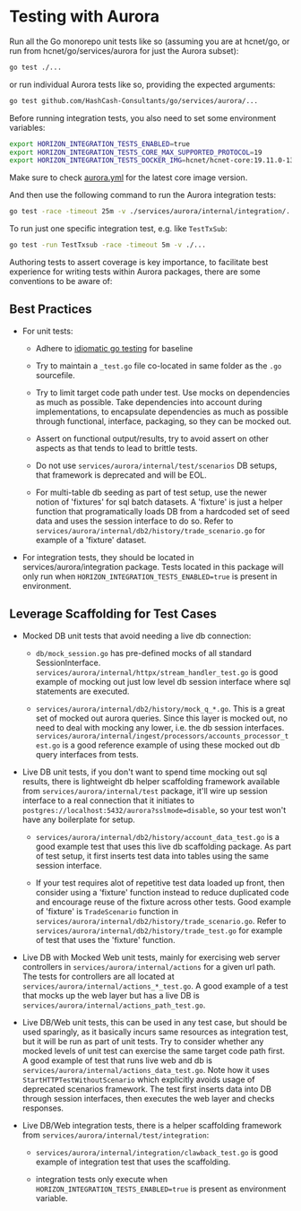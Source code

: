 # **Testing with Aurora**

Run all the Go monorepo unit tests like so (assuming you are at hcnet/go, or run from hcnet/go/services/aurora for just the Aurora subset):

```bash
go test ./...
```

or run individual Aurora tests like so, providing the expected arguments:

```bash
go test github.com/HashCash-Consultants/go/services/aurora/...
```

Before running integration tests, you also need to set some environment variables:
```bash
export HORIZON_INTEGRATION_TESTS_ENABLED=true
export HORIZON_INTEGRATION_TESTS_CORE_MAX_SUPPORTED_PROTOCOL=19
export HORIZON_INTEGRATION_TESTS_DOCKER_IMG=hcnet/hcnet-core:19.11.0-1323.7fb6d5e88.focal
```
Make sure to check [aurora.yml](/.github/workflows/aurora.yml) for the latest core image version.

And then use the following command to run the Aurora integration tests:
```bash
go test -race -timeout 25m -v ./services/aurora/internal/integration/...
```

To run just one specific integration test, e.g. like `TestTxSub`:
```bash
go test -run TestTxsub -race -timeout 5m -v ./...
```

Authoring tests to assert coverage is key importance, to facilitate best experience for writing tests within Aurora packages, there are some conventions to be aware of:

## **Best Practices**
* For unit tests:
  * Adhere to [idiomatic go testing](https://go.dev/doc/tutorial/add-a-test) for 
    baseline

  * Try to maintain a `_test.go` file co-located in same folder as the `.go`
    sourcefile. 

  * Try to limit target code path under test. Use mocks on dependencies as much as 
    possible. Take dependencies into account during implementations, to encapsulate dependencies as much as possible through functional, interface, packaging, so they can be mocked out.

  * Assert on functional output/results, try to avoid assert on other aspects as that 
    tends to lead to brittle tests.

  * Do not use `services/aurora/internal/test/scenarios` DB setups, that framework is deprecated and will be EOL. 

  * For multi-table db seeding as part of test setup, use the newer notion of 'fixtures' for sql batch datasets. A 'fixture' is just a helper function that programatically loads DB from a hardcoded set of seed data and uses the session interface to do so. Refer to `services/aurora/internal/db2/history/trade_scenario.go` for example of a 'fixture' dataset.   
  
* For integration tests, they should be located in services/aurora/integration package. Tests located in this package will only run when `HORIZON_INTEGRATION_TESTS_ENABLED=true` is present in environment.

## **Leverage Scaffolding for Test Cases**
* Mocked DB unit tests that avoid needing a live db connection: 

  * `db/mock_session.go` has pre-defined mocks of all standard SessionInterface. `services/aurora/internal/httpx/stream_handler_test.go` is good example of mocking out just low level db session interface where sql statements are executed.

  * `services/aurora/internal/db2/history/mock_q_*.go`. This is a great set of mocked out aurora queries. Since this layer is mocked out, no need to deal with mocking any lower, i.e. the db session interfaces.  `services/aurora/internal/ingest/processors/accounts_processor_test.go` is a good reference example of using these mocked out db query interfaces from tests.

* Live DB unit tests, if you don't want to spend time mocking out sql results, there is lightweight db helper scaffolding framework available from `services/aurora/internal/test` package, it'll wire up session interface to a real connection that it initiates to `postgres://localhost:5432/aurora?sslmode=disable`, so your test won't have any boilerplate for setup.

  * `services/aurora/internal/db2/history/account_data_test.go` is a good example test that uses this live db scaffolding package. As part of test setup, it first inserts test data into tables using the same session interface.

  * If your test requires alot of repetitive test data loaded up front, then consider using a 'fixture' function instead to reduce duplicated code and encourage reuse of the fixture across other tests. Good example of 'fixture' is `TradeScenario` function in `services/aurora/internal/db2/history/trade_scenario.go`. Refer to `services/aurora/internal/db2/history/trade_test.go` for example of test that uses the 'fixture' function.

* Live DB with Mocked Web unit tests, mainly for exercising web server controllers in `services/aurora/internal/actions` for a given url path. The tests for controllers are all located at `services/aurora/internal/actions_*_test.go`. A good example of a test that mocks up the web layer but has a live DB is `services/aurora/internal/actions_path_test.go`.

* Live DB/Web unit tests, this can be used in any test case, but should be used sparingly, as it basically incurs same resources as integration test, but it will be run as part of unit tests. Try to consider whether any mocked levels of unit test can exercise the same target code path first. A good example of test that runs live web and db is `services/aurora/internal/actions_data_test.go`. Note how it uses `StartHTTPTestWithoutScenario` which explicitly avoids usage of deprecated scenarios framework. The test first inserts data into DB through session interfaces, then executes the web layer and checks responses. 

* Live DB/Web integration tests, there is a helper scaffolding framework from `services/aurora/internal/test/integration`:

  * `services/aurora/internal/integration/clawback_test.go` is good example of integration test that uses the scaffolding. 
  
  * integration tests only execute when `HORIZON_INTEGRATION_TESTS_ENABLED=true` is present as environment variable.










